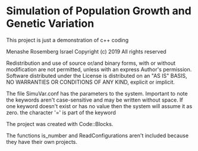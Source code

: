 # Simulation of Population Growth and Genetic Variation
This project is just a demonstration of c++ coding

Menashe Rosemberg                   Israel
Copyright (c) 2019     All rights reserved

Redistribution and use of source or/and binary forms, with or without modification are not permitted,
unless with an express Author's permission.
Software distributed under the License is distributed on an "AS IS" BASIS,
NO WARRANTIES OR CONDITIONS OF ANY KIND, explicit or implicit.

The file SimuVar.conf has the parameters to the system.
    Important to note the keywords aren't case-sensitive and may be written without space.
    If one keyword doesn't exist or has no value then the system will assume it as zero.
    the character '=' is part of the keyword

The project was created with Code::Blocks.

The functions is_number and ReadConfigurations aren't included because they have their own projects.
